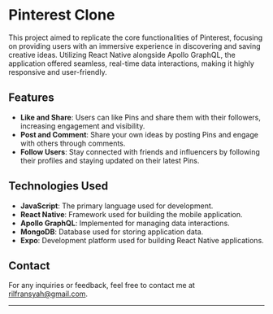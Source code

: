 # Pinterest Clone

This project aimed to replicate the core functionalities of Pinterest, focusing on providing users with an immersive experience in discovering and saving creative ideas. Utilizing React Native alongside Apollo GraphQL, the application offered seamless, real-time data interactions, making it highly responsive and user-friendly.

## Features

- **Like and Share**: Users can like Pins and share them with their followers, increasing engagement and visibility.
- **Post and Comment**: Share your own ideas by posting Pins and engage with others through comments.
- **Follow Users**: Stay connected with friends and influencers by following their profiles and staying updated on their latest Pins.

## Technologies Used

- **JavaScript**: The primary language used for development.
- **React Native**: Framework used for building the mobile application.
- **Apollo GraphQL**: Implemented for managing data interactions.
- **MongoDB**: Database used for storing application data.
- **Expo**: Development platform used for building React Native applications.

## Contact

For any inquiries or feedback, feel free to contact me at [rilfransyah@gmail.com](mailto:rilfransyah@gmail.com).

---
